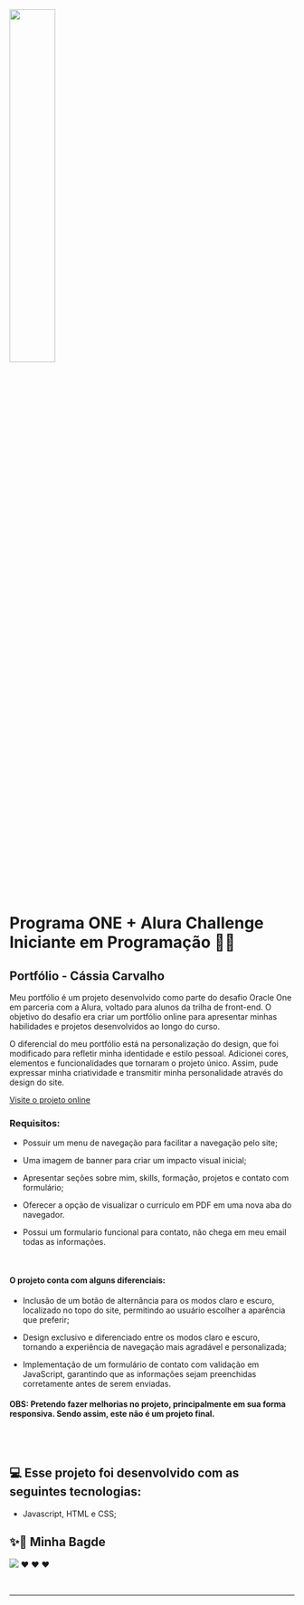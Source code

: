 <img width="40%" src="https://d335luupugsy2.cloudfront.net/cms/files/10224/1662417840/$u07pzwncrr">

# Programa ONE + Alura Challenge Iniciante em Programação 🚀🚀

## Portfólio - Cássia Carvalho

Meu portfólio é um projeto desenvolvido como parte do desafio Oracle One em parceria com a Alura, voltado para alunos da trilha de front-end. O objetivo do desafio era criar um portfólio online para apresentar minhas habilidades e projetos desenvolvidos ao longo do curso.

O diferencial do meu portfólio está na personalização do design, que foi modificado para refletir minha identidade e estilo pessoal. Adicionei cores, elementos e funcionalidades que tornaram o projeto único. Assim, pude expressar minha criatividade e transmitir minha personalidade através do design do site.

[Visite o projeto online](https://cassia-carvalho.vercel.app)


### Requisitos:
<ul>
   <li><p>Possuir um menu de navegação para facilitar a navegação pelo site;</p></li>
   <li><p>Uma imagem de banner para criar um impacto visual inicial;</li>
   <li><p>Apresentar seções sobre mim, skills, formação, projetos e contato com formulário;</p></li>
   <li><p>Oferecer a opção de visualizar o currículo em PDF em uma nova aba do navegador.</p></li>
   <li><p>Possui um formulario funcional para contato, não chega em meu email todas as informações. </p></li>

</ul>

<br>

#### O projeto conta com alguns diferenciais:
<ul>
  <li><p> Inclusão de um botão de alternância para os modos claro e escuro, localizado no topo do site, permitindo ao usuário escolher a aparência que preferir;</p></li>
  <li><p> Design exclusivo e diferenciado entre os modos claro e escuro, tornando a experiência de navegação mais agradável e personalizada;</p></li>
  <li><p> Implementação de um formulário de contato com validação em JavaScript, garantindo que as informações sejam preenchidas corretamente antes de serem enviadas.</p></li>
</ul>

#### OBS: Pretendo fazer melhorias no projeto, principalmente em sua forma responsiva. Sendo assim, este não é um projeto final.
<br><br>

## 💻 Esse projeto foi desenvolvido com as seguintes tecnologias:

- Javascript, HTML e CSS;



## ✨🎉 Minha Bagde
![](https://cdn.discordapp.com/attachments/942604194064506920/1144744674687463464/cms_files_10224_1671211659Prancheta_4.png) 
 ❤ ❤ ❤

<br><hr><br>

<div dsplay="center">
